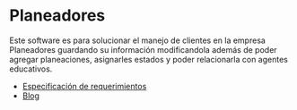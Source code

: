 # Planeadores
Este software es para solucionar el manejo de clientes en la empresa Planeadores guardando su información modificandola además de poder agregar planeaciones, asignarles estados y poder relacionarla con agentes educativos.

- [Especificación de requerimientos](Documentación/EspecificacionR.md)
- [Blog](https://cristianjulio.github.io/blog/)
